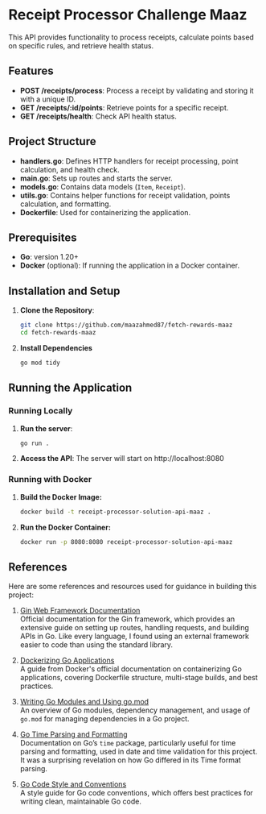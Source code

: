 # Receipt Processor Challenge Maaz

 This API provides functionality to process receipts, calculate points based on specific rules, and retrieve health status. 

 ## Features

- **POST /receipts/process**: Process a receipt by validating and storing it with a unique ID.
- **GET /receipts/:id/points**: Retrieve points for a specific receipt.
- **GET /receipts/health**: Check API health status.

## Project Structure

- **handlers.go**: Defines HTTP handlers for receipt processing, point calculation, and health check.
- **main.go**: Sets up routes and starts the server.
- **models.go**: Contains data models (`Item`, `Receipt`).
- **utils.go**: Contains helper functions for receipt validation, points calculation, and formatting.
- **Dockerfile**: Used for containerizing the application.

## Prerequisites

- **Go**: version 1.20+
- **Docker** (optional): If running the application in a Docker container.

## Installation and Setup

1. **Clone the Repository**:
   ```bash
   git clone https://github.com/maazahmed87/fetch-rewards-maaz
   cd fetch-rewards-maaz
   ```

2. **Install Dependencies**
    ```bash
    go mod tidy
    ```

## Running the Application

### Running Locally
1. **Run the server**:
    ```bash
    go run .
    ```
2. **Access the API**:
 The server will start on http://localhost:8080

### Running with Docker
1. **Build the Docker Image:**
    ```bash
    docker build -t receipt-processor-solution-api-maaz .
    ```

2. **Run the Docker Container:**
    ```bash
    docker run -p 8080:8080 receipt-processor-solution-api-maaz
    ```

## References
Here are some references and resources used for guidance in building this project:

1. [Gin Web Framework Documentation](https://gin-gonic.com/docs/)  
   Official documentation for the Gin framework, which provides an extensive guide on setting up routes, handling requests, and building APIs in Go. Like every language, I found using an external framework easier to code than using the standard library.

2. [Dockerizing Go Applications](https://docs.docker.com/language/golang/build-images/)  
   A guide from Docker's official documentation on containerizing Go applications, covering Dockerfile structure, multi-stage builds, and best practices.

3. [Writing Go Modules and Using go.mod](https://golang.org/doc/modules/managing-dependencies)  
   An overview of Go modules, dependency management, and usage of `go.mod` for managing dependencies in a Go project.

4. [Go Time Parsing and Formatting](https://golang.org/pkg/time/#Parse)  
   Documentation on Go’s `time` package, particularly useful for time parsing and formatting, used in date and time validation for this project. It was a surprising revelation on how Go differed in its Time format parsing.

5. [Go Code Style and Conventions](https://github.com/eleniums/code-conventions/blob/master/go/style.md)  
   A style guide for Go code conventions, which offers best practices for writing clean, maintainable Go code.